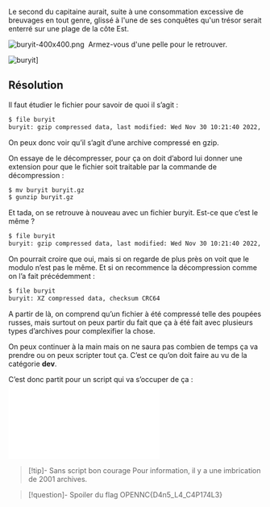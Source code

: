 
Le second du capitaine aurait, suite à une consommation excessive de breuvages en tout genre, glissé à l'une de ses conquêtes qu'un trésor serait enterré sur une plage de la côte Est.

![buryit-400x400.png](https://ctf2023.hackagou.nc/files/03b230e9c92dd0ff0434b47835f27c4e/buryit-400x400.png) 
Armez-vous d'une pelle pour le retrouver.

![buryit](../../../../attachements/buryit)]

## Résolution

Il faut étudier le fichier pour savoir de quoi il s’agit : 

```bash
$ file buryit
buryit: gzip compressed data, last modified: Wed Nov 30 10:21:40 2022, max compression, original size modulo 2^32 81178
```

On peux donc voir qu’il s’agit d’une archive compressé en gzip.

On essaye de le décompresser, pour ça on doit d’abord lui donner une extension pour que le fichier soit traitable par la commande de décompression :
```bash
$ mv buryit buryit.gz
$ gunzip buryit.gz
```

Et tada, on se retrouve à nouveau avec un fichier buryit. Est-ce que c’est le même ?
```bash
$ file buryit
buryit: gzip compressed data, last modified: Wed Nov 30 10:21:40 2022, max compression, original size modulo 2^32 81296
```

On pourrait croire que oui, mais si on regarde de plus près on voit que le modulo n’est pas le même.
Et si on recommence la décompression comme on l’a fait précédemment : 
```bash
$ file buryit
buryit: XZ compressed data, checksum CRC64
```

A partir de là, on comprend qu’un fichier à été compressé telle des poupées russes, mais surtout on peux partir du fait que ça à été fait avec plusieurs types d’archives pour complexifier la chose.

On peux continuer à la main mais on ne saura pas combien de temps ça va prendre ou on peux scripter tout ça. C’est ce qu’on doit faire au vu de la catégorie **dev**.

C’est donc partit pour un script qui va s’occuper de ça : 
![archive recursive](../../../../ressouces/scripts/archive%20recursive.md)

>[!tip]- Sans script bon courage
> Pour information, il y a une imbrication de 2001 archives.

>[!question]- Spoiler du flag
> OPENNC{D4n5_L4_C4P174L3}

